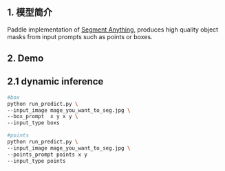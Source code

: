 #

## 1. 模型简介

Paddle implementation of [Segment Anything](https://ai.facebook.com/research/publications/segment-anything/), produces high quality object masks from input prompts such as points or boxes.


## 2. Demo

## 2.1 dynamic inference
```bash
#box
python run_predict.py \
--input_image mage_you_want_to_seg.jpg \
--box_prompt  x y x y \
--input_type boxs

#points
python run_predict.py \
--input_image mage_you_want_to_seg.jpg \
--points_prompt points x y
--input_type points
```
